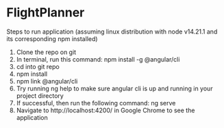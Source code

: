 # FlightPlanner

Steps to run application (assuming linux distribution with node v14.21.1 and its corresponding npm installed)

1. Clone the repo on git
2. In terminal, run this command: npm install -g @angular/cli
3. cd into git repo
4. npm install
5. npm link @angular/cli
6. Try running ng help to make sure angular cli is up and running in your project directory
7. If successful, then run the following command: ng serve
8. Navigate to http://localhost:4200/ in Google Chrome to see the application
